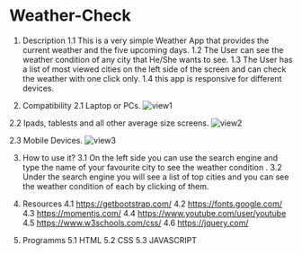 # Weather-Check
1. Description
 1.1 This is a very simple Weather App that provides the current weather and the five upcoming days.
 1.2 The User can see the weather condition of any city that He/She wants to see.
 1.3 The User has a list of most viewed cities on the  left side of the screen and can check the weather with one click only.
 1.4 this app is responsive for different devices.

2. Compatibility
  2.1 Laptop or PCs.
  ![view1](https://user-images.githubusercontent.com/99248057/167991740-838f6aff-5760-4646-9832-36de37533093.png)
 
  2.2 Ipads, tablests and all other average size screens. 
   ![view2](https://user-images.githubusercontent.com/99248057/167991916-f262a0d4-7144-47d3-b4a9-be359a17843b.png)

  2.3 Mobile Devices.
  ![view3](https://user-images.githubusercontent.com/99248057/167991960-88a06b38-b1d7-4e8c-b6fa-74a267cb29b2.png)
  
3. How to use it?
 3.1 On the left side you can use the search engine and type the name of your favourite city to see the weather condition .
 3.2 Under the search engine you will see a list of top cities and you can see the weather condition of each by clicking of them.
 
4. Resources
 4.1 https://getbootstrap.com/
 4.2 https://fonts.google.com/
 4.3 https://momentjs.com/
 4.4 https://www.youtube.com/user/youtube
 4.5 https://www.w3schools.com/css/
 4.6 https://jquery.com/
 
5. Programms
 5.1 HTML
 5.2 CSS
 5.3 JAVASCRIPT
